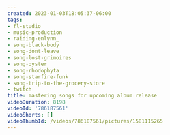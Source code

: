 ```yaml
---
created: 2023-01-03T18:05:37-06:00
tags:
- fl-studio
- music-production
- raiding-enlynn_
- song-black-body
- song-dont-leave
- song-lost-grimoires
- song-oyster
- song-rhodophyta
- song-starfire-funk
- song-trip-to-the-grocery-store
- twitch
title: mastering songs for upcoming album release
videoDuration: 8198
videoId: '786187561'
videoShorts: []
videoThumbId: /videos/786187561/pictures/1581115265
---
```

